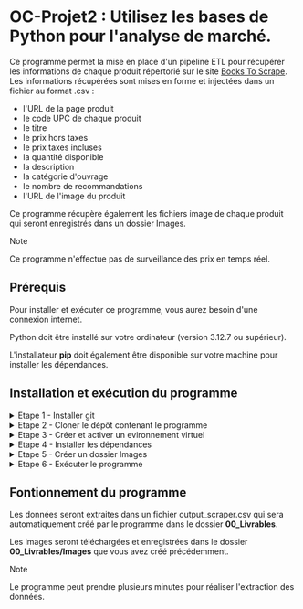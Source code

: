 # OC-Projet2 : Utilisez les bases de Python pour l'analyse de marché.

Ce programme permet la mise en place d'un pipeline ETL pour récupérer les informations de chaque produit répertorié sur le site [Books To Scrape](https://books.toscrape.com/).
Les informations récupérées sont mises en forme et injectées dans un fichier au format .csv :

- l'URL de la page produit
- le code UPC de chaque produit
- le titre
- le prix hors taxes
- le prix taxes incluses
- la quantité disponible
- la description
- la catégorie d'ouvrage
- le nombre de recommandations
- l'URL de l'image du produit

Ce programme récupère également les fichiers image de chaque produit qui seront enregistrés dans un dossier Images.

> [!NOTE]
> Ce programme n'effectue pas de surveillance des prix en temps réel.

## Prérequis

Pour installer et exécuter ce programme, vous aurez besoin d'une connexion internet.

Python doit être installé sur votre ordinateur (version 3.12.7 ou supérieur).

L'installateur **pip** doit également être disponible sur votre machine pour installer les dépendances.

## Installation et exécution du programme

<details>
<summary>Etape 1 - Installer git</summary><br>

Pour télécharger ce programme, vérifiez que git est bien installé sur votre poste.<br>
Vous pouvez l'installer en suivant les instructions fournies sur le site [git-scm.com](https://git-scm.com/book/fr/v2/D%C3%A9marrage-rapide-Installation-de-Git)

</details>

<details>
<summary>Etape 2 - Cloner le dépôt contenant le programme</summary><br>


Utilisez la commande suivante :

``git clone https://github.com/Guillaume-GG35/OC-Projet2.git``

</details>

<details>
<summary>Etape 3 - Créer et activer un evironnement virtuel</summary><br>

Placez vous dans le dossier **00_Livrables** et créez un environnement virtuel avec la commande ``python -m venv env``<br>
Activez cet environnement avec la commande ``source env/bin/activate``

</details>

<details>
<summary>Etape 4 - Installer les dépendances</summary><br>

Pour que ce programme s'exécute, vous aurez besoin des packages **requests** et **bs4** <br>
Exécutez la commande ``pip install requests bs4``

</details>

<details>
<summary>Etape 5 - Créer un dossier Images</summary><br>

Dans le dossier **00_Livrables**, créer un nouveau dossier nommé **Images**

</details>

<details>
<summary>Etape 6 - Exécuter le programme</summary><br>

Exécutez la commande ``python main.py``

</details>

## Fontionnement du programme

Les données seront extraites dans un fichier output_scraper.csv qui sera automatiquement créé par le programme dans le dossier **00_Livrables**.

Les images seront téléchargées et enregistrées dans le dossier **00_Livrables/Images** que vous avez créé précédemment.

> [!NOTE]
> Le programme peut prendre plusieurs minutes pour réaliser l'extraction des données.
